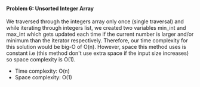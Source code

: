 #### Problem 6: Unsorted Integer Array

We traversed through the integers array only once (single traversal) and while iterating through integers list, we created two variables min_int and max_int which gets updated each time if the current number is larger and/or minimum than the iterator respectively. Therefore, our time complexity for this solution would be big-O of O(n). However, space this method uses is constant i.e (this method don't use extra space if the input size increases) so space complexity is O(1).

- Time complexity: O(n)
- Space complexity: O(1)